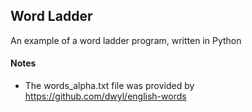 ## Word Ladder

An example of a word ladder program, written in Python

#### Notes
- The words_alpha.txt file was provided by https://github.com/dwyl/english-words
